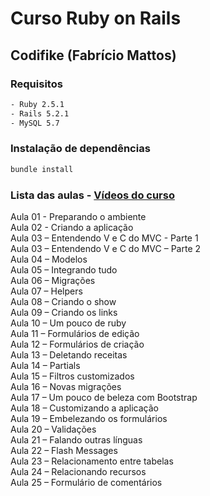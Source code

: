 # Curso Ruby on Rails
## Codifike (Fabrício Mattos)

### Requisitos

```bash
- Ruby 2.5.1  
- Rails 5.2.1  
- MySQL 5.7
```

### Instalação de dependências

```bash
bundle install
```

### Lista das aulas - [Vídeos do curso](https://www.youtube.com/watch?v=2SEKJdKzwNU&list=PLFeyfVYazTkJN6uM5opCfSN_xjxrMybXV)

Aula 01 - Preparando o ambiente  
Aula 02 - Criando a aplicação  
Aula 03 – Entendendo V e C do MVC - Parte 1  
Aula 03 – Entendendo V e C do MVC – Parte 2  
Aula 04 – Modelos  
Aula 05 – Integrando tudo  
Aula 06 – Migrações  
Aula 07 – Helpers  
Aula 08 – Criando o show  
Aula 09 – Criando os links  
Aula 10 – Um pouco de ruby  
Aula 11 – Formulários de edição  
Aula 12 – Formulários de criação  
Aula 13 – Deletando receitas  
Aula 14 – Partials  
Aula 15 – Filtros customizados  
Aula 16 – Novas migrações  
Aula 17 – Um pouco de beleza com Bootstrap  
Aula 18 – Customizando a aplicação  
Aula 19 – Embelezando os formulários  
Aula 20 – Validações  
Aula 21 – Falando outras línguas  
Aula 22 – Flash Messages  
Aula 23 – Relacionamento entre tabelas  
Aula 24 – Relacionando recursos  
Aula 25 – Formulário de comentários  